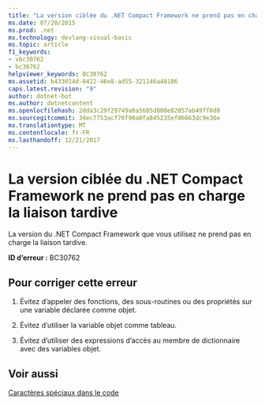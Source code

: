 ```yaml
---
title: "La version ciblée du .NET Compact Framework ne prend pas en charge la liaison tardive"
ms.date: 07/20/2015
ms.prod: .net
ms.technology: devlang-visual-basic
ms.topic: article
f1_keywords:
- vbc30762
- bc30762
helpviewer_keywords: BC30762
ms.assetid: b433014d-8422-46e8-ad55-321146a48186
caps.latest.revision: "9"
author: dotnet-bot
ms.author: dotnetcontent
ms.openlocfilehash: 2dda3c29f29749a0a5605d800e82057ab49ff8d0
ms.sourcegitcommit: 34ec7753acf76f90a0fa845235ef06663dc9e36e
ms.translationtype: MT
ms.contentlocale: fr-FR
ms.lasthandoff: 12/21/2017
---
```

# <a name="the-targeted-version-of-the-net-compact-framework-does-not-support-latebinding"></a>La version ciblée du .NET Compact Framework ne prend pas en charge la liaison tardive
La version du .NET Compact Framework que vous utilisez ne prend pas en charge la liaison tardive.  
  
 **ID d’erreur :** BC30762  
  
## <a name="to-correct-this-error"></a>Pour corriger cette erreur  
  
1.  Évitez d’appeler des fonctions, des sous-routines ou des propriétés sur une variable déclarée comme objet.  
  
2.  Évitez d’utiliser la variable objet comme tableau.  
  
3.  Évitez d’utiliser des expressions d’accès au membre de dictionnaire avec des variables objet.  
  
## <a name="see-also"></a>Voir aussi  
   
 [Caractères spéciaux dans le code](../../visual-basic/programming-guide/program-structure/special-characters-in-code.md)
